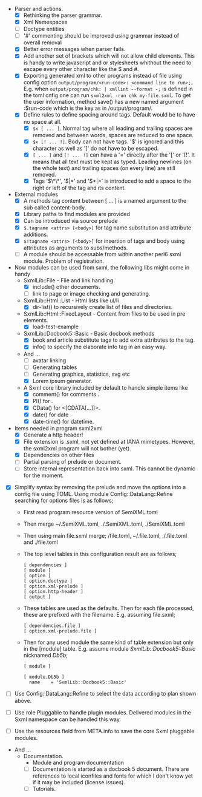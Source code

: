 
* Parser and actions.
  * [x] Rethinking the parser grammar.
  * [x] Xml Namespaces
  * [ ] Doctype entities
  * [ ] '#' commenting should be improved using grammar instead of overall removal
  * [x] Better error messages when parser fails.
  * [x] Add another set of brackets which will not allow child elements. This is handy to write javascript and or stylesheets whithout the need to escape every other character like the $ and #.
  * [x] Exporting generated xml to other programs instead of file using config option ```output/program/<run-code>: <command line to run>;```. E.g. when ```output/program/chk: | xmllint --format -;``` is defined in the toml cnfig one can run ```sxml2xml -run chk my-file.sxml```. To get the user information, method save() has a new named argument :$run-code which is the key as in /output/program/<run-code>.
  * [x] Define rules to define spacing around tags. Default would be to have no space at all.
    * [x] ```$x [ ... ]```. Normal tag where all leading and trailing spaces are removed and between words, spaces are reduced to one space.
    * [x] ```$x [! ... !]```. Body can not have tags. '$' is ignored and this character as well as ']' do not have to be escaped.
    * [x] ```[ ... ]``` and ```[! ... !]``` can have a '=' directly after the '[' or '[!'. It means that all text must
    be kept as typed. Leading newlines (on the whole text) and trailing spaces (on every line) are still removed.
    * [x] Tags '$\*\*', '$|\*' and '$\*|>' is introduced to add a space to the right or left of the tag and its content.

* External modules
  * [x] A methods tag content between [ ... ] is a named argument to the sub called content-body.
  * [x] Library paths to find modules are provided
  * [x] Can be introduced via source prelude
  * [x] ```$.tagname <attrs> [<body>]``` for tag name substitution and attribute additions.
  * [x] ```$!tagname <attrs> [<body>]``` for insertion of tags and body using attributes as arguments to subs/methods.
  * [ ] A module should be accessable from within another perl6 sxml module. Problem of registration.

* Now modules can be used from sxml, the following libs might come in handy
  * SxmlLib::File - File and link handling.
    * [x] include() other documents.
    * [ ] link to page or image checking and generating.
  * SxmlLib::Html::List - Html lists like ul/li
    * [x] dir-list() to recursively create list of files and directories.
  * SxmlLib::Html::FixedLayout - Content from files to be used in pre elements.
    * [x] load-test-example
  * SxmlLib::Docbook5::Basic - Basic docbook methods
    * [x] book and article substitute tags to add extra attributes to the tag.
    * [x] info() to specify the elaborate info tag in an easy way.

  * And ...
    * [ ] avatar linking
    * [ ] Generating tables
    * [ ] Generating graphics, statistics, svg etc
    * [x] Lorem ipsum generator.

  * A Sxml core library included by default to handle simple items like
    * [x] comment() for comments <!-- ... -->.
    * [x] PI() for <?...?>.
    * [x] CData() for <[CDATA[...]]>.
    * [x] date() for date
    * [x] date-time() for datetime.

* Items needed in program sxml2xml
  * [x] Generate a http header!
  * [x] File extension is .sxml, not yet defined at IANA mimetypes. However, the
        sxml2xml program will not bother (yet).
  * [x] Dependencies on other files
  * [ ] Partial parsing of prelude or document.
  * [ ] Store internal representation back into sxml. This cannot be dynamic for
        the moment.

* [x] Simplify syntax by removing the prelude and move the options into a config file using TOML. Using module Config::DataLang::Refine searching for options files is as follows;
  * First read program resource version of SemiXML.toml
  * Then merge ~/.SemiXML.toml, ./.SemiXML.toml, ./SemiXML.toml
  * Then using main file.sxml merge; <file-location>/file.toml, ~/.file.toml, ./.file.toml and ./file.toml

  * The top level tables in this configuration result are as follows;

    ```
    [ dependencies ]
    [ module ]
    [ option ]
    [ option.doctype ]
    [ option.xml-prelude ]
    [ option.http-header ]
    [ output ]
    ```

  * These tables are used as the defaults. Then for each file processed, these are prefixed with the filename. E.g. assuming file.sxml;

    ```
    [ dependencies.file ]
    [ option.xml-prelude.file ]
    ```

  * Then for any used module the same kind of table extension but only in the [module] table. E.g. assume module *SxmlLib::Docbook5::Basic* nicknamed *Db5b*;

    ```
    [ module ]

    [ module.Db5b ]
      name    = 'SxmlLib::Docbook5::Basic'
    ```
* [ ] Use Config::DataLang::Refine to select the data according to plan shown above.

* [ ] Use role Pluggable to handle plugin modules. Delivered modules in the Sxml namespace can be handled this way.
* [ ] Use the resources field from META.info to save the core Sxml pluggable modules.

* And ...
  * Documentation.
    * Module and program documentation
    * [ ] Documentation is started as a docbook 5 document. There are references
          to local iconfiles and fonts for which I don't know yet if it may be
          included (license issues).
    * [ ] Tutorials.
